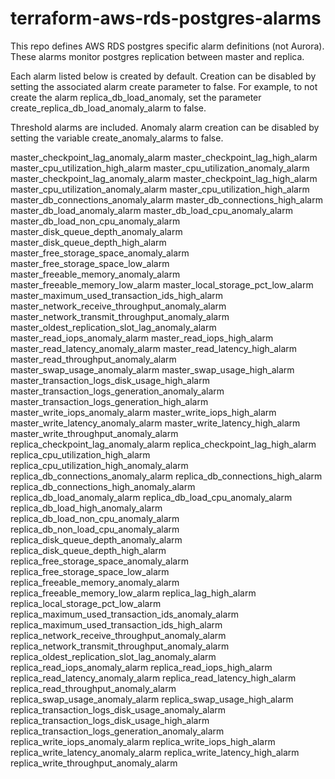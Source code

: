 # terraform-aws-rds-postgres-alarms
This repo defines AWS RDS postgres specific alarm definitions (not Aurora). These alarms monitor postgres replication between master and replica.

Each alarm listed below is created by default. Creation can be disabled by setting the associated alarm create parameter to false. For example, to not create the alarm replica_db_load_anomaly, set the parameter create_replica_db_load_anomaly_alarm to false.

Threshold alarms are included. Anomaly alarm creation can be disabled by setting the variable create_anomaly_alarms to false.


master_checkpoint_lag_anomaly_alarm
master_checkpoint_lag_high_alarm
master_cpu_utilization_high_alarm
master_cpu_utilization_anomaly_alarm
master_checkpoint_lag_anomaly_alarm
master_checkpoint_lag_high_alarm
master_cpu_utilization_anomaly_alarm
master_cpu_utilization_high_alarm
master_db_connections_anomaly_alarm
master_db_connections_high_alarm
master_db_load_anomaly_alarm
master_db_load_cpu_anomaly_alarm
master_db_load_non_cpu_anomaly_alarm
master_disk_queue_depth_anomaly_alarm
master_disk_queue_depth_high_alarm
master_free_storage_space_anomaly_alarm
master_free_storage_space_low_alarm
master_freeable_memory_anomaly_alarm
master_freeable_memory_low_alarm
master_local_storage_pct_low_alarm
master_maximum_used_transaction_ids_high_alarm
master_network_receive_throughput_anomaly_alarm
master_network_transmit_throughput_anomaly_alarm
master_oldest_replication_slot_lag_anomaly_alarm
master_read_iops_anomaly_alarm
master_read_iops_high_alarm
master_read_latency_anomaly_alarm
master_read_latency_high_alarm
master_read_throughput_anomaly_alarm
master_swap_usage_anomaly_alarm
master_swap_usage_high_alarm
master_transaction_logs_disk_usage_high_alarm
master_transaction_logs_generation_anomaly_alarm
master_transaction_logs_generation_high_alarm
master_write_iops_anomaly_alarm
master_write_iops_high_alarm
master_write_latency_anomaly_alarm
master_write_latency_high_alarm
master_write_throughput_anomaly_alarm
replica_checkpoint_lag_anomaly_alarm
replica_checkpoint_lag_high_alarm
replica_cpu_utilization_high_alarm
replica_cpu_utilization_high_anomaly_alarm
replica_db_connections_anomaly_alarm
replica_db_connections_high_alarm
replica_db_connections_high_anomaly_alarm
replica_db_load_anomaly_alarm
replica_db_load_cpu_anomaly_alarm
replica_db_load_high_anomaly_alarm
replica_db_load_non_cpu_anomaly_alarm
replica_db_non_load_cpu_anomaly_alarm
replica_disk_queue_depth_anomaly_alarm
replica_disk_queue_depth_high_alarm
replica_free_storage_space_anomaly_alarm
replica_free_storage_space_low_alarm
replica_freeable_memory_anomaly_alarm
replica_freeable_memory_low_alarm
replica_lag_high_alarm
replica_local_storage_pct_low_alarm
replica_maximum_used_transaction_ids_anomaly_alarm
replica_maximum_used_transaction_ids_high_alarm
replica_network_receive_throughput_anomaly_alarm
replica_network_transmit_throughput_anomaly_alarm
replica_oldest_replication_slot_lag_anomaly_alarm
replica_read_iops_anomaly_alarm
replica_read_iops_high_alarm
replica_read_latency_anomaly_alarm
replica_read_latency_high_alarm
replica_read_throughput_anomaly_alarm
replica_swap_usage_anomaly_alarm
replica_swap_usage_high_alarm
replica_transaction_logs_disk_usage_anomaly_alarm
replica_transaction_logs_disk_usage_high_alarm
replica_transaction_logs_generation_anomaly_alarm
replica_write_iops_anomaly_alarm
replica_write_iops_high_alarm
replica_write_latency_anomaly_alarm
replica_write_latency_high_alarm
replica_write_throughput_anomaly_alarm
